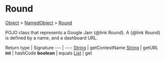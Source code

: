 # Round

[Object]() > [NamedObject](nullfr/faylixe/googlecodejam/client/common/NamedObject.md) > [Round](nullfr/faylixe/googlecodejam/client/Round.md)

<p>POJO class that represents a Google Jam {@link Round}.
 A {@link Round} is defined by a name, and a dashboard
 URL.</p>

Return type | Signature
--- | ---:
[String]() | getContestName
[String]() | getURL
**int** | hashCode
**boolean** | equals
[List]() | get
